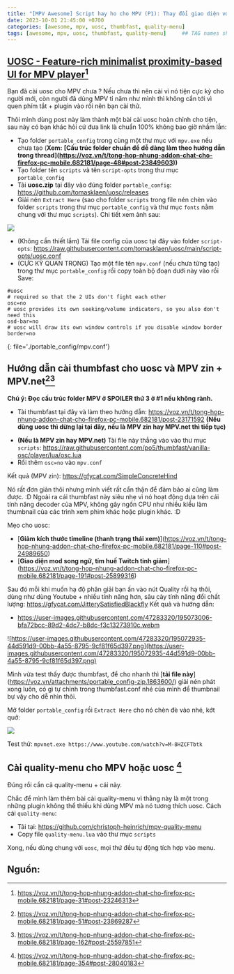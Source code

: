 ```yaml
---
title: "[MPV Awesome] Script hay ho cho MPV (P1): Thay đổi giao diện với UOSC và những người bạn!"
date: 2023-10-01 21:45:00 +0700
categories: [awesome, mpv, uosc, thumbfast, quality-menu]
tags: [awesome, mpv, uosc, thumbfast, quality-menu]     ## TAG names should always be lowercase
---
```

## [UOSC - Feature-rich minimalist proximity-based UI for MPV player](https://github.com/tomasklaen/uosc)[^fn-nth-1]
Bạn đã cài uosc cho MPV chưa ? Nếu chưa thì nên cài vì nó tiện cực kỳ cho người mới, còn người đã dùng MPV tỉ năm như mình thì không cần tới vì quen phím tắt + plugin vào rồi nên bạn cài thử.

Thôi mình dùng post này làm thành một bài cài uosc hoàn chỉnh cho tiện, sau này có bạn khác hỏi cứ đưa link là chuẩn 100% không bao giờ nhầm lẫn:

* Tạo folder `portable_config` trong cùng một thư mục với `mpv.exe` nếu chưa tạo (**Xem:** **[Cấu trúc folder chuẩn để dễ dàng làm theo hướng dẫn trong thread\](https://voz.vn/t/tong-hop-nhung-addon-chat-cho-firefox-pc-mobile.682181/page-48#post-23849603))**
* Tạo folder tên `scripts` và tên `script-opts` trong thư mục `portable_config`
* Tải **uosc.zip** tại đây vào đúng folder `portable_config`: <https://github.com/tomasklaen/uosc/releases>
* Giải nén `Extract Here` (sao cho folder `scripts` trong file nén chèn vào folder `scripts` trong thư mục `portable_config` và thư mục `fonts` nằm chung với thư mục `scripts`). Chi tiết xem ảnh sau:

![](https://voz.vn/attachments/1695213956640-png.2083027/)

* (Không cần thiết lắm) Tải file config của uosc tại đây vào folder `script-opts`: <https://raw.githubusercontent.com/tomasklaen/uosc/main/script-opts/uosc.conf>
* (CỰC KỲ QUAN TRỌNG) Tạo một file tên `mpv.conf` (nếu chưa từng tạo) trong thư mục `portable_config` rồi copy toàn bộ đoạn dưới này vào rồi Save:

```
#uosc
# required so that the 2 UIs don't fight each other
osc=no
# uosc provides its own seeking/volume indicators, so you also don't need this
osd-bar=no
# uosc will draw its own window controls if you disable window border
border=no
```
{: file='./portable_config/mpv.conf'}
    
## Hướng dẫn cài thumbfast cho uosc và MPV zin + MPV.net[^fn-nth-2][^fn-nth-3]

**Chú ý: Đọc cấu trúc folder MPV ở SPOILER thứ 3 ở #1 nếu không rành.**

- Tài thumbfast tại đây và làm theo hướng dẫn: <https://voz.vn/t/tong-hop-nhung-addon-chat-cho-firefox-pc-mobile.682181/post-23171592>
**(Nếu dùng uosc thì dừng lại tại đây, nếu là MPV zin hay MPV.net thì tiếp tục)**

* **(Nếu là MPV zin hay MPV.net)** Tài file này thẳng vào vào thư mục `scripts`: <https://raw.githubusercontent.com/po5/thumbfast/vanilla-osc/player/lua/osc.lua>
* Rổi thêm `osc=no` vào `mpv.conf`

Kết quả (MPV zin): <https://gfycat.com/SimpleConcreteHind>

Nó rất đơn giản thôi nhưng mình viết rất cẩn thận để đảm bảo ai cũng làm được. :D
Ngoài ra cái thumbfast này siêu nhẹ vì nó hoạt động dựa trên cái tính năng decoder của MPV, không gây ngốn CPU như nhiều kiểu làm thumbnail của các trình xem phim khác hoặc plugin khác. :D

Mẹo cho uosc:

* [**Giảm kích thước timeline (thanh trạng thái xem)**\](https://voz.vn/t/tong-hop-nhung-addon-chat-cho-firefox-pc-mobile.682181/page-110#post-24989650)
* [**Giao diện mod song ngữ, tím huế Twitch tinh giảm**\](https://voz.vn/t/tong-hop-nhung-addon-chat-cho-firefox-pc-mobile.682181/page-191#post-25899316)


Sau đó mỗi khi muốn hạ độ phân giải bạn ấn vào nút Quality rồi hạ thôi, dùng như dùng Youtube + nhiều tính năng hơn, sâu cày tính năng đổi chất lượng: <https://gfycat.com/JitterySatisfiedBlackfly>
Kết quả và hướng dẫn:

* <https://user-images.githubusercontent.com/47283320/195073006-bfa72bcc-89d2-4dc7-b8dc-f3c13273910c.webm>


![https://user-images.githubusercontent.com/47283320/195072935-44d591d9-00bb-4a55-8795-9cf81f65d397.png](https://user-images.githubusercontent.com/47283320/195072935-44d591d9-00bb-4a55-8795-9cf81f65d397.png)


Mình vừa test thấy được thumbfast, để cho nhanh thì [**tải file này**\](https://voz.vn/attachments/portable_config-zip.1863600/) giải nén phát xong luôn, có gì tự chỉnh trong thumbfast.conf nhé của mình để thumbnail bự vậy cho dễ nhìn thôi.

Mở folder `portable_config` rồi `Extract Here` cho nó chèn đè vào nhé, kớt quở:

![](https://voz.vn/attachments/1685352409501-png.1863593/)


Test thử: `mpvnet.exe https://www.youtube.com/watch?v=M-8HZCFTbtk`

## Cài quality-menu cho MPV hoặc uosc [^fn-nth-4]

Đúng rồi cần cả quality-menu + cái này.

Chắc để mình làm thêm bài cài quality-menu vì thằng này là một trong những plugin không thể thiếu khi dùng MPV mà nó tương thích uosc.
Cách cài `quality-menu`:

* Tải tại: <https://github.com/christoph-heinrich/mpv-quality-menu>
* Copy file `quality-menu.lua` vào thư mục `scripts`


Xong, nếu dùng chung với `uosc`, mọi thứ đều tự động tích hợp vào menu.


## Nguồn:
[^fn-nth-1]: <https://voz.vn/t/tong-hop-nhung-addon-chat-cho-firefox-pc-mobile.682181/page-31#post-23246313>
[^fn-nth-2]: <https://voz.vn/t/tong-hop-nhung-addon-chat-cho-firefox-pc-mobile.682181/page-51#post-23869287>
[^fn-nth-3]: <https://voz.vn/t/tong-hop-nhung-addon-chat-cho-firefox-pc-mobile.682181/page-162#post-25597851>
[^fn-nth-4]: <https://voz.vn/t/tong-hop-nhung-addon-chat-cho-firefox-pc-mobile.682181/page-354#post-28040183>
[^fn-nth-5]: <https://voz.vn/t/tong-hop-nhung-addon-chat-cho-firefox-pc-mobile.682181/page-156#post-25522101>